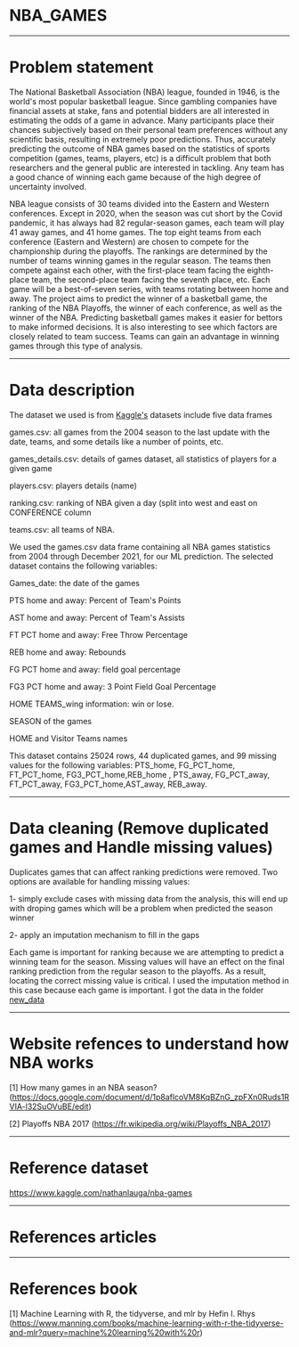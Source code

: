 # NBA_GAMES

***
# Problem statement 

The National Basketball Association (NBA) league, founded in 1946, is the world's most popular basketball league. Since gambling companies have financial assets at stake, fans and potential bidders are all interested in estimating the odds of a game in advance. Many participants place their chances subjectively based on their personal team preferences without any scientific basis, resulting in extremely poor predictions. Thus, accurately predicting the outcome of NBA games based on the statistics of sports competition (games, teams, players, etc) is a difficult problem that both researchers and the general public are interested in tackling. Any team has a good chance of winning each game because of the high degree of uncertainty involved.

NBA league consists of 30 teams divided into the Eastern and Western conferences. Except in 2020, when the season was cut short by the Covid pandemic, it has always had 82 regular-season games, each team will play 41 away games, and 41 home games. The top eight teams from each conference (Eastern and Western) are chosen to compete for the championship during the playoffs. The rankings are determined by the number of teams winning games in the regular season. The teams then compete against each other, with the first-place team facing the eighth-place team, the second-place team facing the seventh place, etc. Each game will be a best-of-seven series, with teams rotating between home and away. The project aims to predict the winner of a basketball game, the ranking of the NBA Playoffs, the winner of each conference, as well as the winner of the NBA. Predicting basketball games makes it easier for bettors to make informed decisions. It is also interesting to see which factors are closely related to team success. Teams can gain an advantage in winning games through this type of analysis.

***
# Data description 

The dataset we used is from [Kaggle's](https://www.kaggle.com/nathanlauga/nba-games) datasets include five data frames

games.csv: all games from the 2004 season to the last update with the date, teams, and some details like a number of points, etc.

games_details.csv: details of games dataset, all statistics of players for a given game

players.csv: players details (name)

ranking.csv: ranking of NBA given a day (split into west and east on CONFERENCE column

teams.csv: all teams of NBA.

We used the games.csv data frame containing all NBA games statistics from 2004 through December 2021, for our ML prediction. The selected dataset contains the following variables:

Games_date: the date of the games

PTS home and away: Percent of Team's Points

AST home and away: Percent of Team's Assists

FT PCT home and away: Free Throw Percentage

REB home and away: Rebounds 

FG PCT home and away: field goal percentage 

FG3 PCT home and away:  3 Point Field Goal Percentage

HOME TEAMS_wing information:  win or lose. 

SEASON of the games

HOME and Visitor Teams names 


This dataset contains 25024 rows, 44 duplicated games, and 99 missing values for the following variables: PTS_home, FG_PCT_home, FT_PCT_home, FG3_PCT_home,REB_home , PTS_away, FG_PCT_away, FT_PCT_away, FG3_PCT_home,AST_away, REB_away. 

***
# Data cleaning (Remove duplicated games and Handle missing values) 

Duplicates games that can affect ranking predictions were removed. Two options are available for handling missing values: 
 
1- simply exclude cases with missing data from the analysis, this will end up with droping games
which will be a problem when predicted the season winner

2- apply an imputation mechanism to fill in the gaps

 Each game is important for ranking because we are attempting to predict a winning team for the season. Missing values will have an effect on the final ranking prediction from the regular season to the playoffs. As a result, locating the correct missing value is critical. I used the imputation method in this case because each game is important.
  I got the data in the folder [new_data](https://github.com/B23579/NBA_GAMES/tree/main/new_data)
***
# Website refences to understand how NBA works

[1] How many games in an NBA season? (https://docs.google.com/document/d/1p8aflcoVM8KqBZnG_zpFXn0Ruds1RVIA-l32SuOVuBE/edit) 


[2] Playoffs NBA 2017 (https://fr.wikipedia.org/wiki/Playoffs_NBA_2017)

***
# Reference dataset

https://www.kaggle.com/nathanlauga/nba-games
***
# References articles

***
# References book 

[1] Machine Learning with R, the tidyverse, and mlr by Hefin I. Rhys (https://www.manning.com/books/machine-learning-with-r-the-tidyverse-and-mlr?query=machine%20learning%20with%20r)
 
